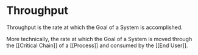 # Throughput
Throughput is the rate at which the Goal of a System is accomplished. 

More technically, the rate at which the Goal of a System is moved through the [[Critical Chain]] of a [[Process]] and consumed by the [[End User]].  